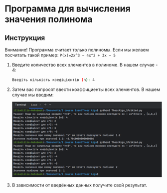 # Программа для вычисления значения полинома

## Инструкция
Внимание! Программа считает только полиномы. 
Если мы желаем посчитать такой пример: `P(x)=2x^3 − 4x^2 + 3x − 5`

1. Введите количество всех элементов в полиноме. В нашем случае - 4:
    ```bash
    Введіть кількість коефіцієнтів (n): 4
    ```

2. Затем вас попросят ввести коэффициенты всех элементов. В нашем случае мы вводим:

   ![Пример использования](img.png)

3. В зависимости от введённых данных получите свой результат.


